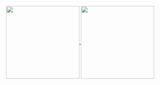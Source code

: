 <a href="https://github.com/vedanthnyk25/Bloginn">
  <img height=200 align="center" src="https://github-readme-stats.vercel.app/api?username=vedanthnyk25&show_icons=true&theme=rose_pine" />
</a>
<a href="https://github.com/vedanthnyk25/github-readme-stats">
  <img height=200 align="center" src="https://github-readme-stats.vercel.app/api/top-langs?username=vedanthnyk25&layout=compact&langs_count=8&card_width=320&theme=dark" />
</a>



  


<!---
vedanthnyk25/vedanthnyk25 is a ✨ special ✨ repository because its `README.md` (this file) appears on your GitHub profile.
You can click the Preview link to take a look at your changes.
--->
